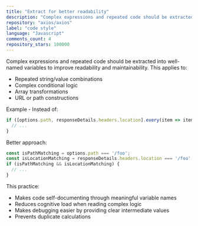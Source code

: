 ```yaml
---
title: "Extract for better readability"
description: "Complex expressions and repeated code should be extracted into well-named variables to improve readability and maintainability. This applies to repeated string/value combinations, complex conditional logic, array transformations, and URL or path constructions."
repository: "axios/axios"
label: "code style"
language: "Javascript"
comments_count: 4
repository_stars: 100000
---
```


Complex expressions and repeated code should be extracted into well-named variables to improve readability and maintainability. This applies to:
- Repeated string/value combinations
- Complex conditional logic
- Array transformations
- URL or path constructions

Example - Instead of:
```javascript
if ([options.path, responseDetails.headers.location].every(item => item === '/foo')) {
  // ...
}
```

Better approach:
```javascript
const isPathMatching = options.path === '/foo';
const isLocationMatching = responseDetails.headers.location === '/foo';
if (isPathMatching && isLocationMatching) {
  // ...
}
```

This practice:
- Makes code self-documenting through meaningful variable names
- Reduces cognitive load when reading complex logic
- Makes debugging easier by providing clear intermediate values
- Prevents duplicate calculations